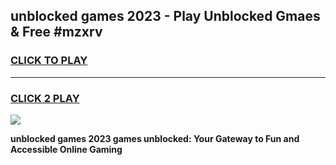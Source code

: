 
## unblocked games 2023 - Play Unblocked Gmaes & Free #mzxrv
<h3>
<a href="https://premium.freeplayer.one?title=unblocked_games_2023&ref=01M">CLICK TO PLAY</a></h3>
<hr>

<h3>
<a href="https://premium.freeplayer.one?title=unblocked_games_2023&ref=01M">CLICK 2 PLAY</a>
  
</h3>

<a href="https://premium.freeplayer.one?title=unblocked_games_2023&ref=01M"><img src="https://clearcache.store/games.png"></a>


**unblocked games 2023 games unblocked: Your Gateway to Fun and Accessible Online Gaming**
